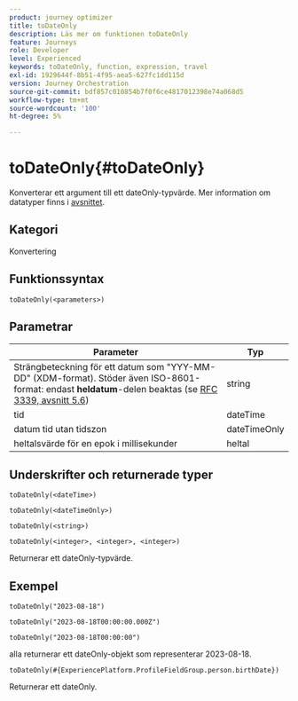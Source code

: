 ```yaml
---
product: journey optimizer
title: toDateOnly
description: Läs mer om funktionen toDateOnly
feature: Journeys
role: Developer
level: Experienced
keywords: toDateOnly, function, expression, travel
exl-id: 1929644f-8b51-4f95-aea5-627fc1dd115d
version: Journey Orchestration
source-git-commit: bdf857c010854b7f0f6ce4817012398e74a068d5
workflow-type: tm+mt
source-wordcount: '100'
ht-degree: 5%

---
```


# toDateOnly{#toDateOnly}

Konverterar ett argument till ett dateOnly-typvärde. Mer information om datatyper finns i [avsnittet](../expression/data-types.md).

## Kategori

Konvertering

## Funktionssyntax

`toDateOnly(<parameters>)`

## Parametrar

| Parameter | Typ |
|-----------|------------------|
| Strängbeteckning för ett datum som &quot;YYY-MM-DD&quot; (XDM-format). Stöder även ISO-8601-format: endast **heldatum**-delen beaktas (se [RFC 3339, avsnitt 5.6](https://www.rfc-editor.org/rfc/rfc3339#section-5.6)) | string |
| tid | dateTime |
| datum tid utan tidszon | dateTimeOnly |
| heltalsvärde för en epok i millisekunder | heltal |

## Underskrifter och returnerade typer

`toDateOnly(<dateTime>)`

`toDateOnly(<dateTimeOnly>)`

`toDateOnly(<string>)`

`toDateOnly(<integer>, <integer>, <integer>)`

Returnerar ett dateOnly-typvärde.

## Exempel

`toDateOnly("2023-08-18")`

`toDateOnly("2023-08-18T00:00:00.000Z")`

`toDateOnly("2023-08-18T00:00:00")`

alla returnerar ett dateOnly-objekt som representerar 2023-08-18.

`toDateOnly(#{ExperiencePlatform.ProfileFieldGroup.person.birthDate})`

Returnerar ett dateOnly.
